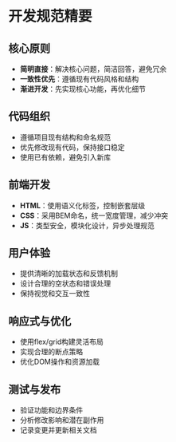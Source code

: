 # 开发规范精要

## 核心原则
- **简明直接**：解决核心问题，简洁回答，避免冗余
- **一致性优先**：遵循现有代码风格和结构
- **渐进开发**：先实现核心功能，再优化细节

## 代码组织
- 遵循项目现有结构和命名规范
- 优先修改现有代码，保持接口稳定
- 使用已有依赖，避免引入新库

## 前端开发
- **HTML**：使用语义化标签，控制嵌套层级
- **CSS**：采用BEM命名，统一宽度管理，减少冲突
- **JS**：类型安全，模块化设计，异步处理规范

## 用户体验
- 提供清晰的加载状态和反馈机制
- 设计合理的空状态和错误处理
- 保持视觉和交互一致性

## 响应式与优化
- 使用flex/grid构建灵活布局
- 实现合理的断点策略
- 优化DOM操作和资源加载

## 测试与发布
- 验证功能和边界条件
- 分析修改影响和潜在副作用
- 记录变更并更新相关文档 